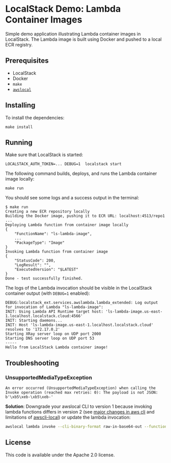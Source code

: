 # LocalStack Demo: Lambda Container Images

Simple demo application illustrating Lambda container images in LocalStack. The Lambda image is built using Docker and pushed to a local ECR registry.

## Prerequisites

* LocalStack
* Docker
* `make`
* [`awslocal`](https://github.com/localstack/awscli-local)

## Installing

To install the dependencies:
```
make install
```

## Running

Make sure that LocalStack is started:
```
LOCALSTACK_AUTH_TOKEN=... DEBUG=1  localstack start
```

The following command builds, deploys, and runs the Lambda container image locally:

```
make run
```

You should see some logs and a success output in the terminal:
```
$ make run
Creating a new ECR repository locally
Building the Docker image, pushing it to ECR URL: localhost:4513/repo1
...
Deploying Lambda function from container image locally
{
    "FunctionName": "ls-lambda-image",
    ...
    "PackageType": "Image"
}
Invoking Lambda function from container image
{
    "StatusCode": 200,
    "LogResult": "",
    "ExecutedVersion": "$LATEST"
}
Done - test successfully finished.
```

The logs of the Lambda invocation should be visible in the LocalStack container output (with `DEBUG=1` enabled):
```
DEBUG:localstack_ext.services.awslambda.lambda_extended: Log output for invocation of Lambda "ls-lambda-image":
INIT: Using Lambda API Runtime target host: 'ls-lambda-image.us-east-1.localhost.localstack.cloud:4566'
INIT: Starting daemons...
INIT: Host 'ls-lambda-image.us-east-1.localhost.localstack.cloud' resolves to '172.17.0.2'
Starting XRay server loop on UDP port 2000
Starting DNS server loop on UDP port 53
-----
Hello from LocalStack Lambda container image!
```

## Troubleshooting

### UnsupportedMediaTypeException

```plain
An error occurred (UnsupportedMediaTypeException) when calling the Invoke operation (reached max retries: 0): The payload is not JSON: b'\xb5\xeb-\xb5\xeb-'
```

**Solution**: Downgrade your awslocal CLI to version 1 because invoking lambda functions differs in version 2 (see [major changes in aws cli](https://docs.aws.amazon.com/cli/latest/userguide/cliv2-migration-changes.html) and limitations of [awscli-local](https://github.com/localstack/awscli-local)) or update the lambda invocation:

```bash
awslocal lambda invoke --cli-binary-format raw-in-base64-out --function-name ls-lambda-image --payload '{"test": "test"}' /tmp/lambda.out --log-type Tail --query 'LogResult' --output text |  base64 -d
```

## License

This code is available under the Apache 2.0 license.
